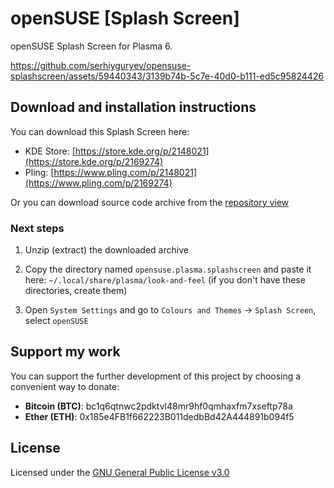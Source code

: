 # openSUSE [Splash Screen]

openSUSE Splash Screen for Plasma 6.

https://github.com/serhiyguryev/opensuse-splashscreen/assets/59440343/3139b74b-5c7e-40d0-b111-ed5c95824426

## Download and installation instructions

You can download this Splash Screen here:

* KDE Store: [https://store.kde.org/p/2148021](https://store.kde.org/p/2169274)
* Pling: [https://www.pling.com/p/2148021](https://www.pling.com/p/2169274)

Or you can download source code archive from the [repository view](https://docs.github.com/en/repositories/working-with-files/using-files/downloading-source-code-archives#downloading-source-code-archives-from-the-repository-view)

### Next steps

1. Unzip (extract) the downloaded archive

2. Copy the directory named `opensuse.plasma.splashscreen` and paste it here: `~/.local/share/plasma/look-and-feel` (if you don't have these directories, create them)

3. Open `System Settings` and go to `Colours and Themes` -> `Splash Screen`, select `openSUSE`

## Support my work

You can support the further development of this project by choosing a convenient way to donate:

* **Bitcoin (BTC)**: bc1q6qtnwc2pdktvl48mr9hf0qmhaxfm7xseftp78a
* **Ether (ETH)**: 0x185e4FB1f662223B011dedbBd42A444891b094f5

## License

Licensed under the [GNU General Public License v3.0](https://github.com/serhiyguryev/opensuse-splashscreen/blob/main/LICENSE)
